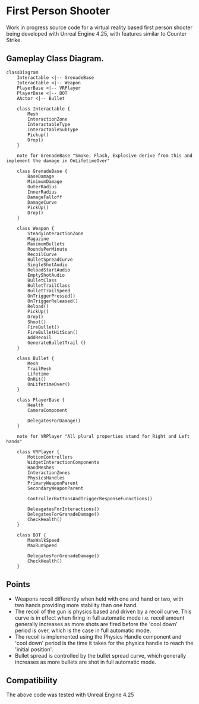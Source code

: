 # First Person Shooter

Work in progress source code for a virtual reality based first person shooter being developed with Unreal Engine 4.25, with features similar to Counter Strike. 


## Gameplay Class Diagram.

```mermaid
classDiagram
    Interactable <|-- GrenadeBase
    Interactable <|-- Weapon
    PlayerBase <|-- VRPlayer
    PlayerBase <|-- BOT
    AActor <|-- Bullet

    class Interactable {
        Mesh
        InteractionZone
        InteractableType
        InteractableSubType
        Pickup()
        Drop()
    }

    note for GrenadeBase "Smoke, Flash, Explosive derive from this and implement the damage in OnLifetimeOver"

    class GrenadeBase {
        BaseDamage
        MinimumDamage
        OuterRadius
        InnerRadius
        DamageFalloff
        DamageCurve
        PickUp()
        Drop()
    }

    class Weapon {
        SteadyInteractionZone
        Magazine
        MaximumBullets
        RoundsPerMinute
        RecoilCurve
        BulletSpreadCurve
        SingleShotAudio
        ReloadStartAudio
        EmptyShotAudio
        BulletClass
        BulletTrailClass
        BulletTrailSpeed
        OnTriggerPressed()
        OnTriggerReleased()
        Reload()
        PickUp()
        Drop()
        Shoot()
        FireBullet()
        FireBulletHitScan()
        AddRecoil
        GenerateBulletTrail ()
    }
    
    class Bullet {
        Mesh
        TrailMesh
        Lifetime
        OnHit()
        OnLifetimeOver()
    }

    class PlayerBase {
        Health
        CameraComponent

        DelegatesForDamage()
    }

    note for VRPlayer "All plural properties stand for Right and Left hands"

    class VRPlayer {
        MotionControllers
        WidgetInteractionComponents
        HandMeshes
        InteractionZones
        PhysicsHandles
        PrimaryWeaponParent
        SecondaryWeaponParent

        ControllerButtonsAndTriggerResponseFunnctions()

        DeleagatesForInteractions()
        DelegatesForGranadeDamage()
        CheckHealth()
    }

    class BOT {
        MaxWalkSpeed
        MaxRunSpeed

        DelegatesForGrenadeDamage()
        CheckHealth()
    }

```

## Points
* Weapons recoil differently when held with one and hand or two, with two hands providing more stability than one hand.
* The recoil of the gun is physics based and driven by a recoil curve. This curve is in effect when firing in full automatic mode i.e. recoil amount generally increases as more shots are fired before the 'cool down' period is over, which is the case in full automatic mode.
* The recoil is implemented using the Physics Handle component and 'cool down' period is the time it takes for the physics handle to reach the 'initial position'.
* Bullet spread is controlled by the bullet spread curve, which generally increases as more bullets are shot in full automatic mode.

## Compatibility
The above code was tested with Unreal Engine 4.25
